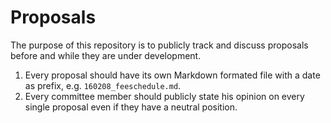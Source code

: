 # Proposals

The purpose of this repository is to publicly track and discuss
proposals before and while they are under development.

1. Every proposal should have its own Markdown formated file with a date
   as prefix, e.g. `160208_feeschedule.md`.
2. Every committee member should publicly state his opinion on every
   single proposal even if they have a neutral position.
